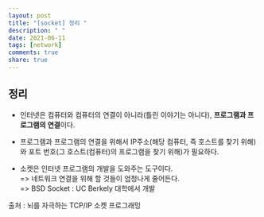 ```yaml
---
layout: post
title: "[socket] 정리 "
description: " "
date: 2021-06-11
tags: [network]
comments: true
share: true
---
```


## 정리 

* 인터넷은 컴퓨터와 컴퓨터의 연결이 아니라(틀린 이야기는 아니다), **프로그램과 프로그램의 연결**이다.

* 프로그램과 프로그램의 연결을 위해서 IP주소(해당 컴퓨터, 즉 호스트를 찾기 위해)와 포트 번호(그 호스트(컴퓨터)의 프로그램을 찾기 위해)가 필요하다. 

* 소켓은 인터넷 프로그램의 개발을 도와주는 도구이다. 
<br>=> 네트워크 연결을 위해 할 것들이 엄청나게 줄어든다. 
<br>=> BSD Socket : UC Berkely 대학에서 개발

출처 : 뇌를 자극하는 TCP/IP 소켓 프로그래밍 
 
